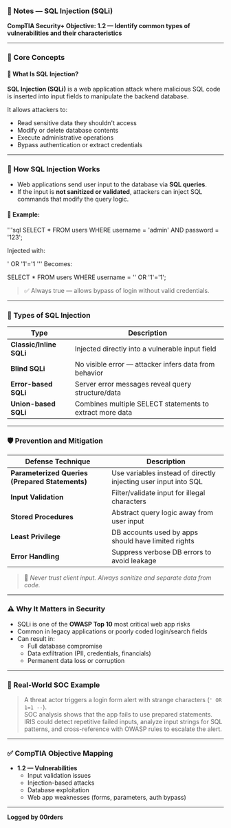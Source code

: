 ### 📘 Notes — SQL Injection (SQLi)  
**CompTIA Security+ Objective: 1.2 — Identify common types of vulnerabilities and their characteristics**

---

### 🧠 Core Concepts

#### 🧨 What Is SQL Injection?
**SQL Injection (SQLi)** is a web application attack where malicious SQL code is inserted into input fields to manipulate the backend database.

It allows attackers to:
- Read sensitive data they shouldn't access
- Modify or delete database contents
- Execute administrative operations
- Bypass authentication or extract credentials

---

### 💉 How SQL Injection Works

- Web applications send user input to the database via **SQL queries**.
- If the input is **not sanitized or validated**, attackers can inject SQL commands that modify the query logic.

#### 🧪 Example:
'''sql
SELECT * FROM users WHERE username = 'admin' AND password = '123';

Injected with:

' OR '1'='1
'''
Becomes:

SELECT * FROM users WHERE username = '' OR '1'='1';

> ✅ Always true — allows bypass of login without valid credentials.

---

### 🧭 Types of SQL Injection

| Type                   | Description                                         |
|------------------------|-----------------------------------------------------|
| **Classic/Inline SQLi**| Injected directly into a vulnerable input field     |
| **Blind SQLi**         | No visible error — attacker infers data from behavior |
| **Error-based SQLi**   | Server error messages reveal query structure/data   |
| **Union-based SQLi**   | Combines multiple SELECT statements to extract more data |

---

### 🛡️ Prevention and Mitigation

| Defense Technique       | Description |
|-------------------------|-------------|
| **Parameterized Queries (Prepared Statements)** | Use variables instead of directly injecting user input into SQL |
| **Input Validation**    | Filter/validate input for illegal characters |
| **Stored Procedures**   | Abstract query logic away from user input |
| **Least Privilege**     | DB accounts used by apps should have limited rights |
| **Error Handling**      | Suppress verbose DB errors to avoid leakage |

> 🔐 *Never trust client input. Always sanitize and separate data from code.*

---

### ⚠️ Why It Matters in Security

- SQLi is one of the **OWASP Top 10** most critical web app risks
- Common in legacy applications or poorly coded login/search fields
- Can result in:
  - Full database compromise
  - Data exfiltration (PII, credentials, financials)
  - Permanent data loss or corruption

---

### 💼 Real-World SOC Example

> A threat actor triggers a login form alert with strange characters (`' OR 1=1 --`).  
> SOC analysis shows that the app fails to use prepared statements.  
> IRIS could detect repetitive failed inputs, analyze input strings for SQL patterns, and cross-reference with OWASP rules to escalate the alert.

---

### ✅ CompTIA Objective Mapping

- **1.2 — Vulnerabilities**
  - Input validation issues  
  - Injection-based attacks  
  - Database exploitation  
  - Web app weaknesses (forms, parameters, auth bypass)

---

**Logged by 00rders**
